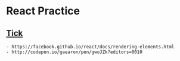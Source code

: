 # React Practice

## [Tick](tick/)
    - https://facebook.github.io/react/docs/rendering-elements.html
    - http://codepen.io/gaearon/pen/gwoJZk?editors=0010
